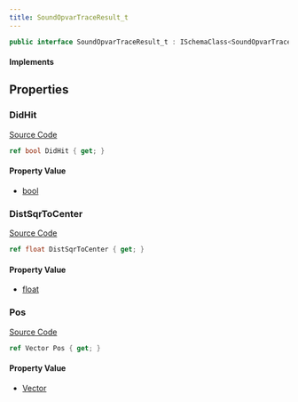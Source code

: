 ```yaml
---
title: SoundOpvarTraceResult_t
---
```


```csharp
public interface SoundOpvarTraceResult_t : ISchemaClass<SoundOpvarTraceResult_t>, ISchemaField, ISchemaClass, INativeHandle
```

#### Implements

## Properties

### DidHit

[Source Code](https://github.com/swiftly-solution/swiftlys2/blob/beta/managed/src/SwiftlyS2.Generated/Schemas/Interfaces/SoundOpvarTraceResult_t.cs#L18)

```csharp
ref bool DidHit { get; }
```

#### Property Value

- [bool](https://learn.microsoft.com/dotnet/api/system.boolean)

### DistSqrToCenter

[Source Code](https://github.com/swiftly-solution/swiftlys2/blob/beta/managed/src/SwiftlyS2.Generated/Schemas/Interfaces/SoundOpvarTraceResult_t.cs#L20)

```csharp
ref float DistSqrToCenter { get; }
```

#### Property Value

- [float](https://learn.microsoft.com/dotnet/api/system.single)

### Pos

[Source Code](https://github.com/swiftly-solution/swiftlys2/blob/beta/managed/src/SwiftlyS2.Generated/Schemas/Interfaces/SoundOpvarTraceResult_t.cs#L16)

```csharp
ref Vector Pos { get; }
```

#### Property Value

- [Vector](/docs/api/shared/natives/vector)

